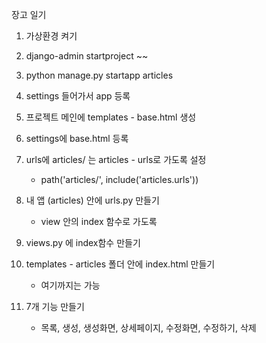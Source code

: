 장고 일기

1. 가상환경 켜기

2. django-admin startproject ~~

3. python manage.py startapp articles

4. settings 들어가서 app 등록

5. 프로젝트 메인에 templates - base.html 생성

6. settings에 base.html 등록

7. urls에 articles/ 는 articles - urls로 가도록 설정
   
   - path('articles/', include('articles.urls'))

8. 내 앱 (articles) 안에 urls.py 만들기
   
   - view 안의 index 함수로 가도록

9. views.py 에 index함수 만들기

10. templates - articles 폴더 안에 index.html 만들기
    
    - 여기까지는 가능

11. 7개 기능 만들기
    
    - 목록, 생성, 생성화면, 상세페이지, 수정화면, 수정하기, 삭제


